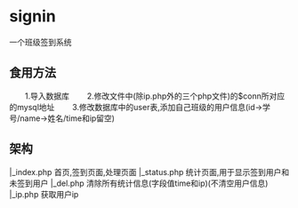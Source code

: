 # signin
一个班级签到系统
## 食用方法
&emsp;&emsp;1.导入数据库
&emsp;&emsp;2.修改文件中(除ip.php外的三个php文件)的$conn所对应的mysql地址
&emsp;&emsp;3.修改数据库中的user表,添加自己班级的用户信息(id->学号/name->姓名/time和ip留空)

## 架构
|_index.php   首页,签到页面,处理页面
|_status.php  统计页面,用于显示签到用户和未签到用户
|_del.php      清除所有统计信息(字段值time和ip)(不清空用户信息)
|_ip.php       获取用户ip
